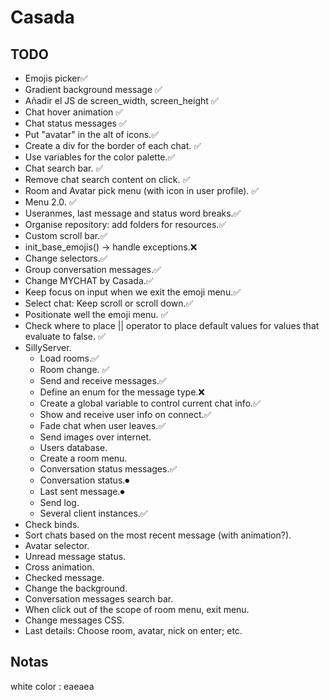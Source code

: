 # Casada
 
## TODO
- Emojis picker✅
- Gradient background message ✅
- Añadir el JS de screen_width, screen_height ✅
- Chat hover animation ✅
- Chat status messages ✅
- Put "avatar" in the alt of icons.✅
- Create a div for the border of each chat. ✅
- Use variables for the color palette.✅
- Chat search bar. ✅
- Remove chat search content on click. ✅
- Room and Avatar pick menu (with icon in user profile). ✅
- Menu 2.0. ✅
- Useranmes, last message and status word breaks.✅
- Organise repository: add folders for resources.✅
- Custom scroll bar.✅
- init_base_emojis() -> handle exceptions.❌
- Change selectors.✅
- Group conversation messages.✅
- Change MYCHAT by Casada.✅
- Keep focus on input when we exit the emoji menu.✅
- Select chat: Keep scroll or scroll down.✅
- Positionate well the emoji menu. ✅
- Check where to place || operator to place default values for values that evaluate to false. ✅
- SillyServer.
    - Load rooms.✅
    - Room change. ✅
    - Send and receive messages.✅
    - Define an enum for the message type.❌
    - Create a global variable to control current chat info.✅
    - Show and receive user info on connect.✅
    - Fade chat when user leaves.✅
    - Send images over internet. 
    - Users database.
    - Create a room menu.
    - Conversation status messages.✅
    - Conversation status.⏺
    - Last sent message.⏺
    - Send log.
    - Several client instances.✅
- Check binds.
- Sort chats based on the most recent message (with animation?).
- Avatar selector.
- Unread message status.
- Cross animation.
- Checked message.
- Change the background.
- Conversation messages search bar.
- When click out of the scope of room menu, exit menu.
- Change messages CSS.
- Last details: Choose room, avatar, nick on enter; etc.

## Notas
white color : eaeaea